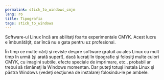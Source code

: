 ```yaml
---
permalink: stick_to_windows_cmjn
lang: ro
title: Tipografia
tags: stick_to_windows
---
```

Software-ul Linux încă are abilitaţi foarte experimentale CMYK. Acest lucru e îmbunătăţit, dar
încă nu e gata pentru uz profesional.

În timp ce multe cărţi şi reviste despre software gratuit au ales Linux
cu mult timp în urmă (şi arată super!), dacă lucraţi în tipografie
şi folosiţi multe culori CMYK, cu imagini subtile, efecte speciale de imprimare,
etc., probabil ar trebui să rămâneţi la Windows momentan. Dar puteţi totuşi instala
Linux şi păstra Windows (vedeţi secţiunea de instalare) folosindu-le pe ambele.



